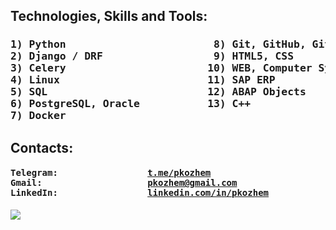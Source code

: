 <h2>Technologies, Skills and Tools: </h2>
<h3><pre>
1) Python                        8) Git, GitHub, GitLab
2) Django / DRF                  9) HTML5, CSS
3) Celery                       10) WEB, Computer Systems
4) Linux                        11) SAP ERP
5) SQL                          12) ABAP Objects
6) PostgreSQL, Oracle           13) C++
7) Docker
</h3></pre>


<h2>Contacts: </h2>
<h4><pre>
Telegram:                 <a href="https://t.me/pkozhem">t.me/pkozhem</a>
Gmail:                    <a href="mailto:pkozhem@gmail.com">pkozhem@gmail.com</a>
LinkedIn:                 <a href="https://linkedin.com/in/pkozhem">linkedin.com/in/pkozhem</a>
</h4></pre>


<img src="https://github-readme-stats.vercel.app/api/top-langs/?username=voyager19878"/>
